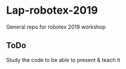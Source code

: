 # Lap-robotex-2019
General repo for robotex 2019 workshop
## ToDo
Study the code to be able to present & teach it
